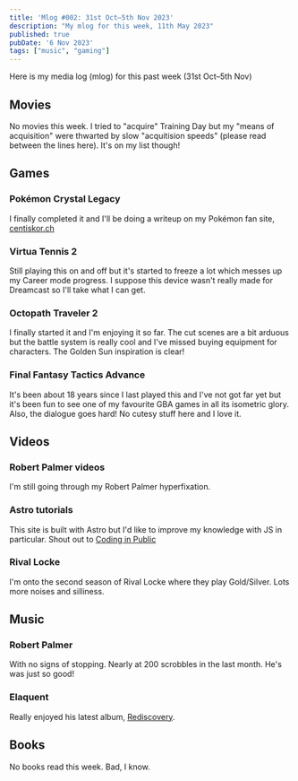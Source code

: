 ```yaml
---
title: 'Mlog #002: 31st Oct–5th Nov 2023'
description: "My mlog for this week, 11th May 2023"
published: true
pubDate: '6 Nov 2023'
tags: ["music", "gaming"]
---
```


Here is my media log (mlog) for this past week (31st Oct–5th Nov)

## Movies

No movies this week. I tried to "acquire" Training Day but my "means of acquisition" were thwarted by slow "acquitision speeds" (please read between the lines here). It's on my list though!

## Games

### Pokémon Crystal Legacy

I finally completed it and I'll be doing a writeup on my Pokémon fan site, [centiskor.ch](https://centiskor.ch/)

### Virtua Tennis 2

Still playing this on and off but it's started to freeze a lot which messes up my Career mode progress. I suppose this device wasn't really made for Dreamcast so I'll take what I can get.

### Octopath Traveler 2

I finally started it and I'm enjoying it so far. The cut scenes are a bit arduous but the battle system is really cool and I've missed buying equipment for characters. The Golden Sun inspiration is clear!

### Final Fantasy Tactics Advance

It's been about 18 years since I last played this and I've not got far yet but it's been fun to see one of my favourite GBA games in all its isometric glory. Also, the dialogue goes hard! No cutesy stuff here and I love it.

## Videos

### Robert Palmer videos

I'm still going through my Robert Palmer hyperfixation.

### Astro tutorials

This site is built with Astro but I'd like to improve my knowledge with JS in particular. Shout out to [Coding in Public](https://www.youtube.com/@CodinginPublic)

### Rival Locke

I'm onto the second season of Rival Locke where they play Gold/Silver. Lots more noises and silliness.

## Music

### Robert Palmer

With no signs of stopping. Nearly at 200 scrobbles in the last month. He's was just so good!

### Elaquent

Really enjoyed his latest album, [Rediscovery](https://www.youtube.com/watch?v=fVjov9qcWvs).

## Books

No books read this week. Bad, I know.